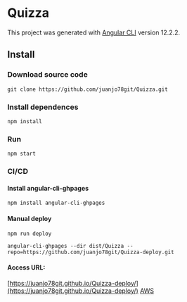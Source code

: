 # Quizza

This project was generated with [Angular CLI](https://github.com/angular/angular-cli) version 12.2.2.

## Install

### Download source code

`git clone https://github.com/juanjo78git/Quizza.git`

### Install dependences

`npm install`

### Run

`npm start`

### CI/CD

#### Install angular-cli-ghpages

`npm install angular-cli-ghpages`

#### Manual deploy

`npm run deploy`

`angular-cli-ghpages --dir dist/Quizza --repo=https://github.com/juanjo78git/Quizza-deploy.git`

#### Access URL:

[https://juanjo78git.github.io/Quizza-deploy/](https://juanjo78git.github.io/Quizza-deploy/)
[AWS](http://front-quizza-aws.s3-website-eu-west-1.amazonaws.com/)
